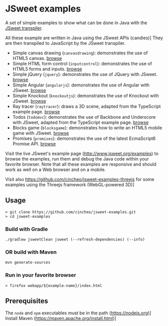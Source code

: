# JSweet examples

A set of simple examples to show what can be done in Java with the [JSweet transpiler](https://github.com/cincheo/jsweet).

All these example are written in Java using the JSweet APIs (candies)] They are then transpiled to JavaScript by the JSweet transpiler.

- Simple canvas drawing (`canvasdrawing`): demonstrates the use of HTML5 canvas. [browse](http://examples.jsweet.org/jsweet-examples/webapp/canvasdrawing/index.html)
- Simple HTML form control (`inputcontrol`): demonstrates the use of HTML5 forms and inputs. [browse](http://examples.jsweet.org/jsweet-examples/webapp/inputcontrol/index.html)
- Simple jQuery (`jquery`): demonstrates the use of JQuery with JSweet. [browse](http://examples.jsweet.org/jsweet-examples/webapp/jquery/index.html)
- Simple Angular (`angularjs`): demonstrates the use of Angular with JSweet. [browse](http://examples.jsweet.org/jsweet-examples/webapp/angularjs/index.html)
- Simple Knockout (`knockoutjs`): demonstrates the use of Knockout with JSweet. [browse](http://examples.jsweet.org/jsweet-examples/webapp/knockoutjs/index.html)
- Ray tracer (`raytracer`): draws a 3D scene, adapted from the TypeScript example page. [browse](http://examples.jsweet.org/jsweet-examples/webapp/raytracer/index.html)
- Todos (`todomvc`): demonstrates the use of Backbone and Underscore with JSweet, adapted from the TypeScript example page. [browse](http://examples.jsweet.org/jsweet-examples/webapp/todomvc/index.html)
- Blocks game (`blocksgame`): demonstrates how to write an HTML5 mobile game with JSweet. [browse](http://examples.jsweet.org/jsweet-examples/webapp/blocksgame/index.html)
- Promises (`promises`): demonstrates the use of the latest EcmaScript6 Promise API. [browse](http://examples.jsweet.org/jsweet-examples/webapp/promises/index.html)

Visit the live JSweet's example page (http://www.jsweet.org/examples) to browse the examples, run them and debug the Java code within your favorite browser. Note that all these examples are responsive and should work as well on a Web browser and on a mobile.

Visit also https://github.com/cincheo/jsweet-examples-threejs for some examples using the Threejs framework (WebGL-powered 3D)]

## Usage

```
> git clone https://github.com/cincheo/jsweet-examples.git
> cd jsweet-examples
```

### Build with Gradle
```
./gradlew jsweetClean jsweet (--refresh-dependencies) (--info)
````
### OR build with Maven
```
mvn generate-sources
```

### Run in your favorite browser
```
> firefox webapp/${example-name}/index.html
```

## Prerequisites

The `node` and `npm` executables must be in the path (https://nodejs.org)]
Install Maven (https://maven.apache.org/install.html)]

